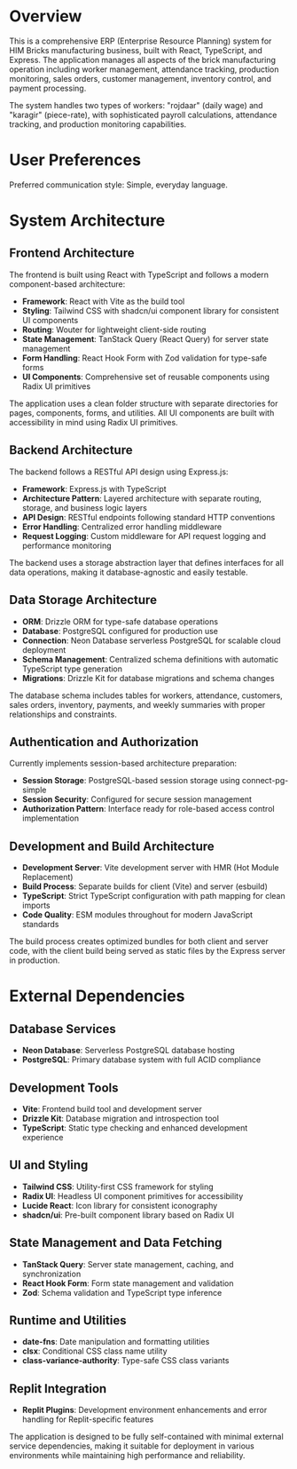 # Overview

This is a comprehensive ERP (Enterprise Resource Planning) system for HIM Bricks manufacturing business, built with React, TypeScript, and Express. The application manages all aspects of the brick manufacturing operation including worker management, attendance tracking, production monitoring, sales orders, customer management, inventory control, and payment processing.

The system handles two types of workers: "rojdaar" (daily wage) and "karagir" (piece-rate), with sophisticated payroll calculations, attendance tracking, and production monitoring capabilities.

# User Preferences

Preferred communication style: Simple, everyday language.

# System Architecture

## Frontend Architecture

The frontend is built using React with TypeScript and follows a modern component-based architecture:

- **Framework**: React with Vite as the build tool
- **Styling**: Tailwind CSS with shadcn/ui component library for consistent UI components
- **Routing**: Wouter for lightweight client-side routing
- **State Management**: TanStack Query (React Query) for server state management
- **Form Handling**: React Hook Form with Zod validation for type-safe forms
- **UI Components**: Comprehensive set of reusable components using Radix UI primitives

The application uses a clean folder structure with separate directories for pages, components, forms, and utilities. All UI components are built with accessibility in mind using Radix UI primitives.

## Backend Architecture

The backend follows a RESTful API design using Express.js:

- **Framework**: Express.js with TypeScript
- **Architecture Pattern**: Layered architecture with separate routing, storage, and business logic layers
- **API Design**: RESTful endpoints following standard HTTP conventions
- **Error Handling**: Centralized error handling middleware
- **Request Logging**: Custom middleware for API request logging and performance monitoring

The backend uses a storage abstraction layer that defines interfaces for all data operations, making it database-agnostic and easily testable.

## Data Storage Architecture

- **ORM**: Drizzle ORM for type-safe database operations
- **Database**: PostgreSQL configured for production use
- **Connection**: Neon Database serverless PostgreSQL for scalable cloud deployment
- **Schema Management**: Centralized schema definitions with automatic TypeScript type generation
- **Migrations**: Drizzle Kit for database migrations and schema changes

The database schema includes tables for workers, attendance, customers, sales orders, inventory, payments, and weekly summaries with proper relationships and constraints.

## Authentication and Authorization

Currently implements session-based architecture preparation:
- **Session Storage**: PostgreSQL-based session storage using connect-pg-simple
- **Session Security**: Configured for secure session management
- **Authorization Pattern**: Interface ready for role-based access control implementation

## Development and Build Architecture

- **Development Server**: Vite development server with HMR (Hot Module Replacement)
- **Build Process**: Separate builds for client (Vite) and server (esbuild)
- **TypeScript**: Strict TypeScript configuration with path mapping for clean imports
- **Code Quality**: ESM modules throughout for modern JavaScript standards

The build process creates optimized bundles for both client and server code, with the client build being served as static files by the Express server in production.

# External Dependencies

## Database Services
- **Neon Database**: Serverless PostgreSQL database hosting
- **PostgreSQL**: Primary database system with full ACID compliance

## Development Tools
- **Vite**: Frontend build tool and development server
- **Drizzle Kit**: Database migration and introspection tool
- **TypeScript**: Static type checking and enhanced development experience

## UI and Styling
- **Tailwind CSS**: Utility-first CSS framework for styling
- **Radix UI**: Headless UI component primitives for accessibility
- **Lucide React**: Icon library for consistent iconography
- **shadcn/ui**: Pre-built component library based on Radix UI

## State Management and Data Fetching
- **TanStack Query**: Server state management, caching, and synchronization
- **React Hook Form**: Form state management and validation
- **Zod**: Schema validation and TypeScript type inference

## Runtime and Utilities
- **date-fns**: Date manipulation and formatting utilities
- **clsx**: Conditional CSS class name utility
- **class-variance-authority**: Type-safe CSS class variants

## Replit Integration
- **Replit Plugins**: Development environment enhancements and error handling for Replit-specific features

The application is designed to be fully self-contained with minimal external service dependencies, making it suitable for deployment in various environments while maintaining high performance and reliability.